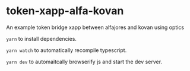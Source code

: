 # token-xapp-alfa-kovan

An example token bridge xapp between alfajores and kovan using optics

`yarn` to install dependencies.

`yarn watch` to automatically recompile typescript.

`yarn dev` to automaitcally browserify js and start the dev server.
